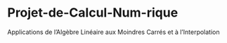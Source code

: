 # Projet-de-Calcul-Num-rique
Applications de l’Algèbre Linéaire aux Moindres Carrés et à l’Interpolation
